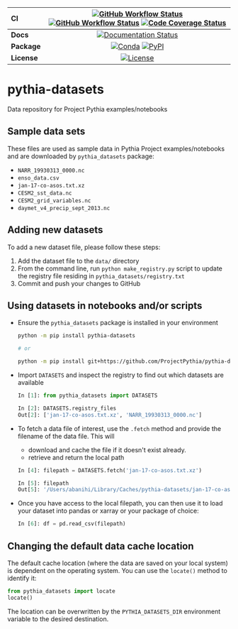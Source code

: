 | CI          | [![GitHub Workflow Status][github-ci-badge]][github-ci-link] [![GitHub Workflow Status][pre-commit-badge]][pre-commit-link] [![Code Coverage Status][codecov-badge]][codecov-link] |
| :---------- | :--------------------------------------------------------------------------------------------------------------------------------------------------------------------------------: |
| **Docs**    |                                                                   [![Documentation Status][rtd-badge]][rtd-link]                                                                   |
| **Package** |                                                        [![Conda][conda-badge]][conda-link] [![PyPI][pypi-badge]][pypi-link]                                                        |
| **License** |                                                                       [![License][license-badge]][repo-link]                                                                       |

# pythia-datasets

Data repository for Project Pythia examples/notebooks

## Sample data sets

These files are used as sample data in Pythia Project examples/notebooks and are downloaded by `pythia_datasets` package:

- `NARR_19930313_0000.nc`
- `enso_data.csv`
- `jan-17-co-asos.txt.xz`
- `CESM2_sst_data.nc`
- `CESM2_grid_variables.nc`
- `daymet_v4_precip_sept_2013.nc`

## Adding new datasets

To add a new dataset file, please follow these steps:

1. Add the dataset file to the `data/` directory
2. From the command line, run `python make_registry.py` script to update the registry file residing in `pythia_datasets/registry.txt`
3. Commit and push your changes to GitHub

## Using datasets in notebooks and/or scripts

- Ensure the `pythia_datasets` package is installed in your environment

  ```bash
  python -m pip install pythia-datasets

  # or

  python -m pip install git+https://github.com/ProjectPythia/pythia-datasets
  ```

- Import `DATASETS` and inspect the registry to find out which datasets are available

  ```python
  In [1]: from pythia_datasets import DATASETS

  In [2]: DATASETS.registry_files
  Out[2]: ['jan-17-co-asos.txt.xz', 'NARR_19930313_0000.nc']
  ```

- To fetch a data file of interest, use the `.fetch` method and provide the filename of the data file. This will

  - download and cache the file if it doesn't exist already.
  - retrieve and return the local path

  ```python
  In [4]: filepath = DATASETS.fetch('jan-17-co-asos.txt.xz')

  In [5]: filepath
  Out[5]: '/Users/abanihi/Library/Caches/pythia-datasets/jan-17-co-asos.txt.xz'
  ```

- Once you have access to the local filepath, you can then use it to load your dataset into pandas or xarray or your package of choice:

  ```python
  In [6]: df = pd.read_csv(filepath)
  ```

## Changing the default data cache location

The default cache location (where the data are saved on your local system) is dependent on the operating system. You can use the `locate()` method to identify it:

```python
from pythia_datasets import locate
locate()
```

The location can be overwritten by the `PYTHIA_DATASETS_DIR` environment
variable to the desired destination.

[github-ci-badge]: https://img.shields.io/github/workflow/status/ProjectPythia/pythia-datasets/CI?label=CI&logo=github
[pre-commit-badge]: https://results.pre-commit.ci/badge/github/ProjectPythia/pythia-datasets/main.svg
[github-ci-link]: https://github.com/ProjectPythia/pythia-datasets/actions?query=workflow%3ACI
[pre-commit-link]: https://results.pre-commit.ci/latest/github/ProjectPythia/pythia-datasets/main
[codecov-badge]: https://img.shields.io/codecov/c/github/ProjectPythia/pythia-datasets.svg?logo=codecov
[codecov-link]: https://codecov.io/gh/ProjectPythia/pythia-datasets
[rtd-badge]: https://img.shields.io/readthedocs/pythia-datasets/latest.svg?style=for-the-badge
[rtd-link]: https://pythia-datasets.readthedocs.io/en/latest/?badge=latest
[pypi-badge]: https://img.shields.io/pypi/v/pythia-datasets?logo=pypi&style=for-the-badge
[pypi-link]: https://pypi.org/project/pythia-datasets
[conda-badge]: https://img.shields.io/conda/vn/conda-forge/pythia-datasets?logo=anaconda&style=for-the-badge
[conda-link]: https://anaconda.org/conda-forge/pythia-datasets
[license-badge]: https://img.shields.io/github/license/ProjectPythia/pythia-datasets?style=for-the-badge
[repo-link]: https://github.com/ProjectPythia/pythia-datasets
